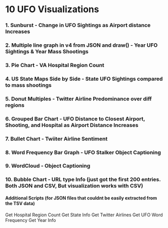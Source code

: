
# 10 UFO Visualizations 

### 1. Sunburst - Change in UFO Sightings as Airport distance Increases
### 2. Multiple line graph in v4 from JSON and draw() - Year UFO Sightings & Year Mass Shootings
### 3. Pie Chart - VA Hospital Region Count
### 4. US State Maps Side by Side - State UFO Sightings compared to mass shootings
### 5. Donut Multiples - Twitter Airline Predominance over diff regions 
### 6. Grouped Bar Chart - UFO Distance to Closest Airport, Shooting, and Hospital as Airport Distance Increases
### 7. Bullet Chart - Twiiter Airline Sentiment
### 8. Word Frequency Bar Graph  - UFO Stalker Object Captioning
### 9. WordCloud - Object Captioning 
### 10. Bubble Chart - URL type Info (just got the first 200 entries. Both JSON and CSV, But visualization works with CSV)


#### Additional Scripts (for JSON files that couldnt be easily extracted from the TSV data)

Get Hospital Region Count
Get State Info 
Get Twitter Airlines
Get UFO Word Frequency
Get Year Info
